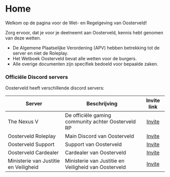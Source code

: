 # Home

Welkom op de pagina voor de Wet- en Regelgeving van Oosterveld!

Zorg ervoor, dat je voor je deelneemt aan Oosterveld, kennis hebt genomen van deze wetten.

* De Algemene Plaatselijke Verordening (APV) hebben betrekking tot de server en niet de Roleplay.
* Het Wetboek Oosterveld bevat alle wetten voor de burgers.
* Alle overige documenten zijn specifiek bedoeld voor bepaalde zaken.

### Officiële Discord servers <a href="#officiele-discord-servers" id="officiele-discord-servers"></a>

Oosterveld heeft verschillende discord servers:

| Server                                | Beschrijving                                         |               Invite link               |
| ------------------------------------- | ---------------------------------------------------- | :-------------------------------------: |
| The Nexus V                           | De officiële gaming community achter Oosterveld RP   | [Invite](https://discord.gg/4XykdATvCC) |
| Oosterveld Roleplay                   | Main Discord van Oosterveld                          | [Invite](https://discord.gg/DD44y8Yftg) |
| Oosterveld Support                    | Support van Oosterveld                               | [Invite](https://discord.gg/XN9Jf7432S) |
| Oosterveld Cardealer                  | Cardealer van Oosterveld                             | [Invite](https://discord.gg/rDmxFNXrhX) |
| Ministerie van Justitie en Veiligheid | Ministerie van Justitie en Veiligheid van Oosterveld | [Invite](https://discord.gg/A3Upxn4MpP) |

